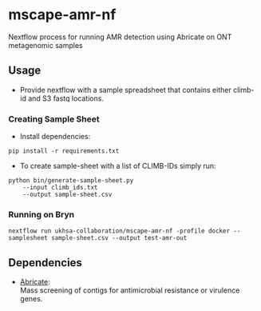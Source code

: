 # mscape-amr-nf
Nextflow process for running AMR detection using Abricate on ONT metagenomic samples

## Usage
- Provide nextflow with a sample spreadsheet that contains either climb-id and S3 fastq locations.

### Creating Sample Sheet
- Install dependencies:
```
pip install -r requirements.txt
```

- To create sample-sheet with a list of CLIMB-IDs simply run:   
```
python bin/generate-sample-sheet.py 
    --input climb_ids.txt 
    --output sample-sheet.csv
```

### Running on Bryn
```
nextflow run ukhsa-collaboration/mscape-amr-nf -profile docker --samplesheet sample-sheet.csv --output test-amr-out
```


## Dependencies
- [Abricate](https://github.com/tseemann/abricate):  
Mass screening of contigs for antimicrobial resistance or virulence genes.
<!-- - [Scagaire](https://github.com/quadram-institute-bioscience/scagaire):  
Scagaire allows you to take in gene predictions from a metagenomic sample and filter them by bacterial/pathogenic species.  -->
